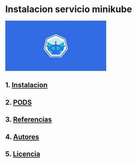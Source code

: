 # Instalacion servicio minikube
![](/img/descarga.png)

## 1. [Instalacion](instalacion.md)
## 2. [PODS](pods.md)
## 3. [Referencias](referencias.md)
## 4. [Autores](autores.md)
## 5. [Licencia](licencia.md)
